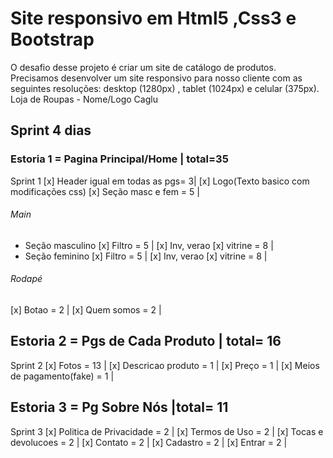 # Site responsivo em Html5 ,Css3 e Bootstrap

O desafio desse projeto é criar um site de catálogo de produtos. Precisamos desenvolver um site responsivo para nosso cliente com as seguintes resoluções: desktop (1280px) , tablet (1024px) e celular (375px).
Loja de Roupas - Nome/Logo Caglu


## Sprint 4 dias
### Estoria 1 = Pagina Principal/Home | total=35

Sprint 1
[x] Header igual em todas as pgs= 3|
[x] Logo(Texto basico com modificações css)
[x] Seção masc e fem = 5 |
###### Main
- Seção masculino
[x] Filtro = 5 |
[x] Inv, verao
[x] vitrine = 8 |
- Seção feminino
[x] Filtro = 5 |
[x] Inv, verao
[x] vitrine = 8 |
###### Rodapé
[x] Botao = 2 |
[x] Quem somos = 2 |

## Estoria 2 = Pgs de Cada Produto | total= 16

Sprint 2
[x] Fotos = 13 |
[x] Descricao produto = 1 |
[x] Preço = 1 |
[x] Meios de pagamento(fake) = 1 |

## Estoria 3 = Pg Sobre Nós |total= 11

Sprint 3
[x] Politica de Privacidade = 2 |
[x] Termos de Uso = 2 |
[x] Tocas e devolucoes = 2 |
[x] Contato = 2 |
[x] Cadastro = 2 |
[x] Entrar = 2 |
